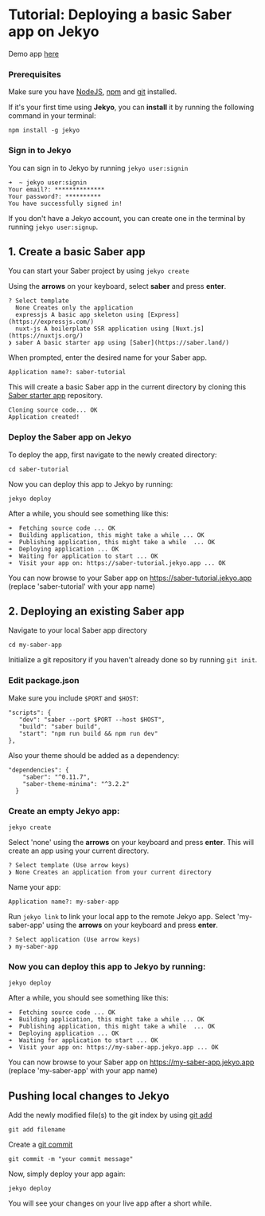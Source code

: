 # Tutorial: Deploying a basic Saber app on Jekyo

Demo app [here](https://saber-demo.jekyo.app/)

### Prerequisites

Make sure you have [NodeJS](https://nodejs.org/en/download/), [npm](https://docs.npmjs.com/downloading-and-installing-node-js-and-npm) and [git](https://github.com/git-guides/install-git) installed.

If it's your first time using **Jekyo**, you can **install** it by running the following command in your terminal:

`npm install -g jekyo`

### Sign in to Jekyo

You can sign in to Jekyo by running `jekyo user:signin`

```
➜  ~ jekyo user:signin 
Your email?: **************
Your password?: **********
You have successfully signed in!
```
If you don't have a Jekyo account, you can create one in the terminal by running `jekyo user:signup`. 

## 1. Create a basic Saber app

You can start your Saber project by using `jekyo create`

Using the **arrows** on your keyboard, select **saber** and press **enter**.  
```
? Select template
  None Creates only the application
  expressjs A basic app skeleton using [Express](https://expressjs.com/)     
  nuxt-js A boilerplate SSR application using [Nuxt.js](https://nuxtjs.org/) 
❯ saber A basic starter app using [Saber](https://saber.land/)
```
When prompted, enter the desired name for your Saber app. 

`Application name?: saber-tutorial`

This will create a basic Saber app in the current directory by cloning this [Saber starter app](https://github.com/jekyo/saber-getting-started) repository.

```
Cloning source code... OK
Application created!
```

### Deploy the Saber app on Jekyo

To deploy the app, first navigate to the newly created directory:

`cd saber-tutorial`

Now you can deploy this app to Jekyo by running: 

`jekyo deploy`

After a while, you should see something like this:

```
➜  Fetching source code ... OK
➜  Building application, this might take a while ... OK
➜  Publishing application, this might take a while  ... OK
➜  Deploying application ... OK        
➜  Waiting for application to start ... OK
➜  Visit your app on: https://saber-tutorial.jekyo.app ... OK
```

You can now browse to your Saber app on https://saber-tutorial.jekyo.app (replace 'saber-tutorial' with your app name)

## 2. Deploying an existing Saber app

Navigate to your local Saber app directory

`cd my-saber-app`

Initialize a git repository if you haven't already done so by running `git init`. 

### Edit package.json

Make sure you include `$PORT` and `$HOST`:

```
"scripts": {
   "dev": "saber --port $PORT --host $HOST",
   "build": "saber build",
   "start": "npm run build && npm run dev"
},
```
Also your theme should be added as a dependency: 

```
"dependencies": {
    "saber": "^0.11.7",
    "saber-theme-minima": "^3.2.2"
  }
```


### Create an empty Jekyo app:

`jekyo create` 

Select 'none' using the **arrows** on your keyboard and press **enter**. This will create an app using your current directory. 

```
? Select template (Use arrow keys)
❯ None Creates an application from your current directory
```

Name your app: 

`Application name?: my-saber-app`

Run `jekyo link` to link your local app to the remote Jekyo app. Select 'my-saber-app' using the **arrows** on your keyboard and press **enter**.

```
? Select application (Use arrow keys)
❯ my-saber-app
```
### Now you can deploy this app to Jekyo by running: 

`jekyo deploy`

After a while, you should see something like this:

```
➜  Fetching source code ... OK
➜  Building application, this might take a while ... OK
➜  Publishing application, this might take a while  ... OK
➜  Deploying application ... OK        
➜  Waiting for application to start ... OK
➜  Visit your app on: https://my-saber-app.jekyo.app ... OK
```

You can now browse to your Saber app on https://my-saber-app.jekyo.app (replace 'my-saber-app' with your app name)

## Pushing local changes to Jekyo 

Add the newly modified file(s) to the git index by using [git add](https://www.atlassian.com/git/tutorials/saving-changes)

`git add filename`

Create a [git commit](https://github.com/git-guides/git-commit)

`git commit -m "your commit message"`

Now, simply deploy your app again:

`jekyo deploy`

You will see your changes on your live app after a short while. 